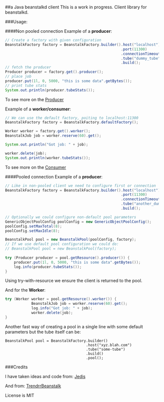 ##a Java beanstalkd client
This is a work in progress. Client library for beanstalkd.

###Usage:

####Non pooled connection
Example of a **producer**:

```java
// Create a factory with given configuration
BeanstalkFactory factory = BeanstalkFactory.builder().host("localhost")
												     .port(11300)
												     .connectionTimeout(5000)
												     .tube("dummy_tube")
												     .build();
// fetch the producer
Producer producer = factory.get().producer();
// place job
producer.put(1l, 0, 5000, "this is some data".getBytes());
// print tube stats
System.out.println(producer.tubeStats());
```
To see more on the [Producer](/src/main/java/com/beanstalkd/clients/bstalkj/Producer.java)

Example of a **worker/consumer**:

```java
// We can use the default factory, poiting to localhost:11300
BeanstalkFactory factory = BeanstalkFactory.defaultFactory();

Worker worker = factory.get().worker();
BeanstalkJob job = worker.reserve(60).get();

System.out.println("Got job: " + job);

worker.delete(job);
System.out.println(worker.tubeStats());
```
To see more on the [Consumer](/src/main/java/com/beanstalkd/clients/bstalkj/Consumer.java)

####Pooled connection
Example of a **producer**:

```java
// Like in non-pooled client we need to configure first or connection
BeanstalkFactory factory = BeanstalkFactory.builder().host("localhost")
												     .port(11300)
												     .connectionTimeout(5000)
												     .tube("another_dummy_tube")
												     .build();

// Optionally we could configure non-default pool parameters
GenericObjectPoolConfig poolConfig = new GenericObjectPoolConfig();
poolConfig.setMaxTotal(8);
poolConfig.setMaxIdle(8);

BeanstalkPool pool = new BeanstalkPool(poolConfig, factory);
// If we use default pool configuration we could do:
// BeanstalkPool pool = new BeanstalkPool(factory);
					
try (Producer producer = pool.getResource().producer()) {
	producer.put(1l, 0, 5000, "this is some data".getBytes());
	log.info(producer.tubeStats());
}						 												 
```

Using try-with-resource we ensure the client is returned to the pool.

And for the **Worker**:

```java
try (Worker worker = pool.getResource().worker()) {
			BeanstalkJob job = worker.reserve(60).get();
			log.info("Got job: " + job);
			worker.delete(job);
}
```

Another fast way of creating a pool in a single line with some default parameters but the tube itself can be:

```
BeanstalkPool pool = BeanstalkFactory.builder()
                                     .host("xyz.blah.com")
                                     .tube("some-tube")
                                     .build()
                                     .pool();
```


###Credits

I have taken ideas and code from: [Jedis](https://github.com/xetorthio/jedis)

And from: [TrendrrBeanstalk](https://github.com/dustismo/TrendrrBeanstalk)

License is MIT

